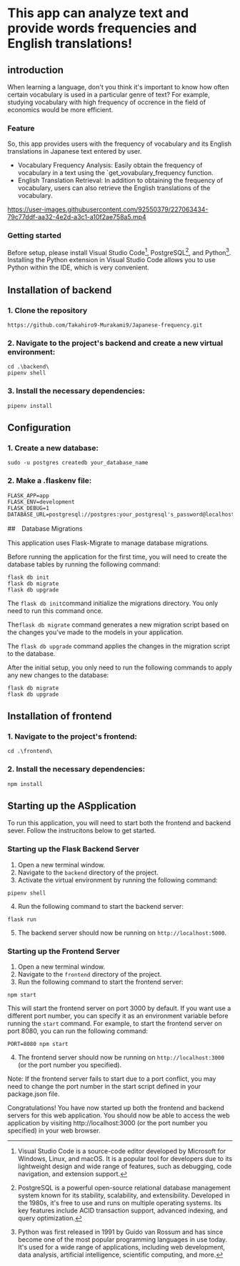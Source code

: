 # This app can analyze text and provide words frequencies and English translations!

## introduction

When learning a language, don't you think it's important to know how often certain vocabulary is used in a particular genre of text? For example, studying vocabulary with high frequency of occrence in the field of economics would be more efficient. 

### Feature

So, this app provides users with the frequency of vocabulary and its English translations in Japanese text entered by user.

- Vocabulary Frequency Analysis: Easily obtain the frequency of vocabulary in a text using the `get_vovabulary_frequency function.
- English Translation Retrieval: In addition to obtaining the frequency of vocabulary, users can also retrieve the English translations of the vocabulary.


https://user-images.githubusercontent.com/92550379/227063434-79c77ddf-aa32-4e2d-a3c1-a10f2ae758a5.mp4



### Getting started

Before setup, please install Visual Studio Code[^1], PostgreSQL[^2], and Python[^3]. Installing the Python extension in Visual Studio Code allows you to use Python within the IDE, which is very convenient.

[^1]:Visual Studio Code is a source-code editor developed by Microsoft for Windows, Linux, and macOS. It is a popular tool for developers due to its lightweight design and wide range of features, such as debugging, code navigation, and extension support.

[^2]:PostgreSQL is a powerful open-source relational database management system known for its stability, scalability, and extensibility. Developed in the 1980s, it's free to use and runs on multiple operating systems. Its key features include ACID transaction support, advanced indexing, and query optimization.

[^3]:Python was first released in 1991 by Guido van Rossum and has since become one of the most popular programming languages in use today. It's used for a wide range of applications, including web development, data analysis, artificial intelligence, scientific computing, and more.

## Installation of backend

### 1. Clone the repository

```
https://github.com/Takahiro9-Murakami9/Japanese-frequency.git
```

### 2. Navigate to the project's backend and create a new virtual environment:

```
cd .\backend\
pipenv shell
```

### 3. Install the necessary dependencies:

```
pipenv install
```

## Configuration

### 1. Create a new database:

```
sudo -u postgres createdb your_database_name
```

### 2. Make a .flaskenv file:

```
FLASK_APP=app
FLASK_ENV=development
FLASK_DEBUG=1
DATABASE_URL=postgresql://postgres:your_postgresql's_password@localhost/your_database_name
```

##　Database Migrations

This application uses Flask-Migrate to manage database migrations.

Before running the application for the first time, you will need to create the database tables by running the following command:

```
flask db init
flask db migrate
flask db upgrade
```

The `flask db init`command initialize the migrations directory. You only need to run this command once.

The`flask db migrate` command generates a new migration script based on the changes you've made to the models in your application.

The `flask db upgrade` command applies the changes in the migration script to the database.

After the initial setup, you only need to run the following commands to apply any new changes to the database:

```
flask db migrate
flask db upgrade
```

## Installation of frontend

### 1. Navigate to the project's frontend:

```
cd .\frontend\

```

### 2. Install the necessary dependencies:

```
npm install
```

## Starting up the ASpplication

To run this application, you will need to start both the frontend and backend sever.
Follow the instrucitons below to get started.

### Starting up the Flask Backend Server

1. Open a new terminal window.
2. Navigate to the `backend` directory of the project.
3. Activate the virtual environment by running the following command:

```
pipenv shell
```
4. Run the following command to start the backend server:

```
flask run
```
5. The backend server should now be running on `http://localhost:5000`.

### Starting up the Frontend Server

1. Open a new terminal window.
2. Navigate to the `frontend` directory of the project.
3. Run the following command to start the frontend server:

```
npm start
```
This will start the frontend server on port 3000 by default. If you want use a different port number, you can specify it as an environment variable before running the `start` command. For example, to start the frontend server on port 8080, you can run the following command:

```
PORT=8080 npm start
```
4. The frontend server should now be running on `http://localhost:3000` (or the port number you specified).

Note: If the frontend server fails to start due to a port conflict, you may need to change the port number in the start script defined in your package.json file.

Congratulations! You have now started up both the frontend and backend servers for this web application. You should now be able to access the web application by visiting http://localhost:3000 (or the port number you specified) in your web browser.
